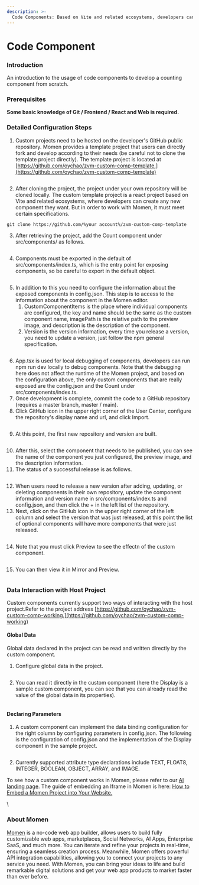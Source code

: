 ```yaml
---
description: >-
  Code Components: Based on Vite and related ecosystems, developers can create any new components according to their needs.
---
```


# Code Component

### Introduction

An introduction to the usage of code components to develop a counting component from scratch.

### **Prerequisites**

**Some basic knowledge of Git / Frontend / React and Web is required.**

### **Detailed Configuration Steps**

1. Custom projects need to be hosted on the developer's GitHub public repository. Momen provides a template project that users can directly fork and develop according to their needs (be careful not to clone the template project directly). The template project is located at [https://github.com/oychao/zvm-custom-comp-template.](https://github.com/oychao/zvm-custom-comp-template)

<figure><img src="../.gitbook/assets/截屏2024-02-23 17.48.12.png" alt=""><figcaption></figcaption></figure>

2. After cloning the project, the project under your own repository will be cloned locally. The custom template project is a react project based on Vite and related ecosystems, where developers can create any new component they want. But in order to work with Momen, it must meet certain specifications.

```Plain
git clone https://github.com/%your account%/zvm-custom-comp-template
```

3. After retrieving the project, add the Count component under src/components/ as follows.

<figure><img src="../.gitbook/assets/截屏2024-02-23 17.48.41.png" alt=""><figcaption></figcaption></figure>

4. Components must be exported in the default of src/components/index.ts, which is the entry point for exposing components, so be careful to export in the default object.

<figure><img src="../.gitbook/assets/截屏2024-02-23 17.48.30.png" alt=""><figcaption></figcaption></figure>

5. In addition to this you need to configure the information about the exposed components in config.json. This step is to access to the information about the component in the Momen editor.
   1. CustomComponentItems is the place where individual components are configured, the key and name should be the same as the custom component name, imagePath is the relative path to the preview image, and description is the description of the component.
   2. Version is the version information, every time you release a version, you need to update a version, just follow the npm general specification.

<figure><img src="../.gitbook/assets/截屏2024-02-23 17.48.41 (1).png" alt=""><figcaption></figcaption></figure>

6. App.tsx is used for local debugging of components, developers can run npm run dev locally to debug components. Note that the debugging here does not affect the runtime of the Momen project, and based on the configuration above, the only custom components that are really exposed are the config.json and the Count under src/components/index.ts.
7. Once development is complete, commit the code to a GitHub repository (requires a master branch, master / main).
8. Click GitHub icon in the upper right corner of the User Center, configure the repository's display name and url, and click Import.

<figure><img src="../.gitbook/assets/8 (6).png" alt=""><figcaption></figcaption></figure>

9. At this point, the first new repository and version are built.

<figure><img src="../.gitbook/assets/9 (5).png" alt=""><figcaption></figcaption></figure>

10. After this, select the component that needs to be published, you can see the name of the component you just configured, the preview image, and the description information.
11. The status of a successful release is as follows.

<figure><img src="../.gitbook/assets/10 (4).png" alt=""><figcaption></figcaption></figure>

12. When users need to release a new version after adding, updating, or deleting components in their own repository, update the component information and version name in src/components/index.ts and config.json, and then click the + in the left list of the repository.
13. Next, click on the GitHub icon in the upper right corner of the left column and select the version that was just released, at this point the list of optional components will have more components that were just released.

<figure><img src="../.gitbook/assets/11 (3).png" alt=""><figcaption></figcaption></figure>

14. Note that you must click Preview to see the effectn of the custom component.

<figure><img src="../.gitbook/assets/12 (3).png" alt=""><figcaption></figcaption></figure>

15. You can then view it in Mirror and Preview.

<figure><img src="../.gitbook/assets/13 (2).png" alt=""><figcaption></figcaption></figure>

### **Data Interaction with Host Project**

Custom components currently support two ways of interacting with the host project.Refer to the project address [https://github.com/oychao/zvm-custom-comp-working.](https://github.com/oychao/zvm-custom-comp-working)

#### **Global Data**

Global data declared in the project can be read and written directly by the custom component.

1. Configure global data in the project.

<figure><img src="../.gitbook/assets/截屏2024-02-23 18.12.16.png" alt=""><figcaption></figcaption></figure>

2. You can read it directly in the custom component (here the Display is a sample custom component, you can see that you can already read the value of the global data in its properties).

<figure><img src="../.gitbook/assets/截屏2024-02-23 18.13.17.png" alt=""><figcaption></figcaption></figure>

#### **Declaring Parameters**

1. A custom component can implement the data binding configuration for the right column by configuring parameters in config.json. The following is the configuration of config.json and the implementation of the Display component in the sample project.

<figure><img src="../.gitbook/assets/截屏2024-02-23 18.14.14.png" alt=""><figcaption></figcaption></figure>

2. Currently supported attribute type declarations include TEXT, FLOAT8, INTEGER, BOOLEAN, OBJECT, ARRAY, and IMAGE.



To see how a custom component works in Momen, please refer to our [AI landing page](https://momen.app/ai). The guide of embedding an Iframe in Momen is here: [How to Embed a Momen Project into Your Website.](../tutorial/how-to-embed-an-iframe-component-into-your-momen-project.md)

\


### About Momen

[Momen](https://momen.app/?channel=blog-about) is a no-code web app builder, allows users to build fully customizable web apps, marketplaces, Social Networks, AI Apps, Enterprise SaaS, and much more. You can iterate and refine your projects in real-time, ensuring a seamless creation process. Meanwhile, Momen offers powerful API integration capabilities, allowing you to connect your projects to any service you need. With Momen, you can bring your ideas to life and build remarkable digital solutions and get your web app products to market faster than ever before.
